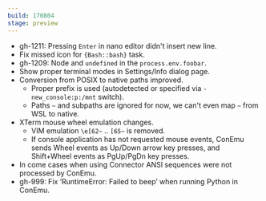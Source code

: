 ```yaml
---
build: 170804
stage: preview
---
```


* gh-1211: Pressing `Enter` in nano editor didn't insert new line.
* Fix missed icon for `{Bash::bash}` task.
* gh-1209: Node and `undefined` in the `process.env.foobar`.
* Show proper terminal modes in Settings/Info dialog page.
* Conversion from POSIX to native paths improved.
  * Proper prefix is used (autodetected or specified via `-new_console:p:/mnt` switch).
  * Paths `~` and subpaths are ignored for now, we can't even map `~` from WSL to native.
* XTerm mouse wheel emulation changes.
  * VIM emulation `\e[62~` .. `[65~` is removed.
  * If console application has not requested mouse events, ConEmu
    sends Wheel events as Up/Down arrow key presses, and Shift+Wheel
    events as PgUp/PgDn key presses.
* In come cases when using Connector ANSI sequences were not processed by ConEmu.
* gh-999: Fix ‘RuntimeError: Failed to beep’ when running Python in ConEmu.
